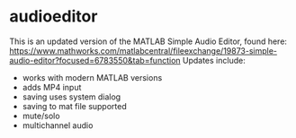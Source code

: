 # audioeditor
This is an updated version of the MATLAB Simple Audio Editor, found here:
https://www.mathworks.com/matlabcentral/fileexchange/19873-simple-audio-editor?focused=6783550&tab=function
Updates include:
- works with modern MATLAB versions
- adds MP4 input
- saving uses system dialog
- saving to mat file supported
- mute/solo
- multichannel audio
